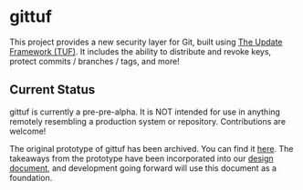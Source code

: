 # gittuf

This project provides a new security layer for Git, built using
[The Update Framework (TUF)](https://theupdateframework.io/).  It includes 
the ability to distribute and revoke keys, protect commits / branches / tags,
and more!

## Current Status

gittuf is currently a pre-pre-alpha. It is NOT intended for use in anything
remotely resembling a production system or repository. Contributions are
welcome!

The original prototype of gittuf has been archived. You can find it
[here](https://github.com/adityasaky/gittuf/tree/archived-prototype). The
takeaways from the prototype have been incorporated into our
[design document](docs/specification.md), and development going forward will
use this document as a foundation.
